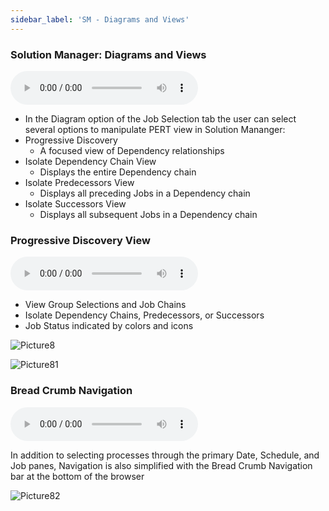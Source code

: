 ```yaml
---
sidebar_label: 'SM - Diagrams and Views'
---
```


### Solution Manager: Diagrams and Views

<audio controls="controls">
  <source type="audio/mp3" src="audiobasic/SolutionManagerDiagramsandViews.mp3"></source>
  <p>Your browser does not support the audio element.</p>
</audio>

* In the Diagram option of the Job Selection tab the user can select several options to manipulate PERT view in Solution Mananger:  
* Progressive Discovery    
  * A focused view of Dependency relationships  
* Isolate Dependency Chain View  
  * Displays the entire Dependency chain  
* Isolate Predecessors View  
  * Displays all preceding Jobs in a Dependency chain  
* Isolate Successors View  
  * Displays all subsequent Jobs in a Dependency chain  

### Progressive Discovery View

<audio controls="controls">
  <source type="audio/mp3" src="audiobasic/SolutionManagerProgressiveDiscoveryView.mp3"></source>
  <p>Your browser does not support the audio element.</p>
</audio>

* View Group Selections and Job Chains
* Isolate Dependency Chains, Predecessors, or Successors
* Job Status indicated by colors and icons

![Picture8](/imgbasic/Picture80.png) 

![Picture81](/imgbasic/Picture81.png)    

### Bread Crumb Navigation

<audio controls="controls">
  <source type="audio/mp3" src="audiobasic/SolutionManagerBreadCrumbNavigation.mp3"></source>
  <p>Your browser does not support the audio element.</p>
</audio>

In addition to selecting processes through the primary Date, Schedule, and Job panes, Navigation is also simplified with the Bread Crumb Navigation bar at the bottom of the browser 

![Picture82](/imgbasic/Picture82.png) 

